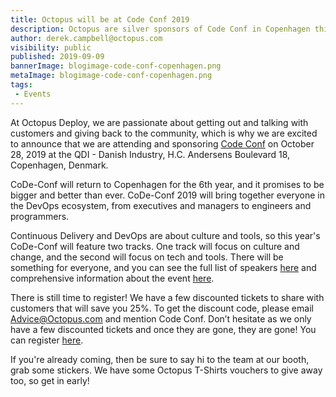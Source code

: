 ```yaml
---
title: Octopus will be at Code Conf 2019
description: Octopus are silver sponsors of Code Conf in Copenhagen this year. 
author: derek.campbell@octopus.com
visibility: public
published: 2019-09-09
bannerImage: blogimage-code-conf-copenhagen.png
metaImage: blogimage-code-conf-copenhagen.png
tags:
 - Events
---
```


At Octopus Deploy, we are passionate about getting out and talking with customers and giving back to the community, which is why we are excited to announce that we are attending and sponsoring [Code Conf](https://www.code-conf.com/2019/code-conf/) on October 28, 2019 at the QDI - Danish Industry, H.C. Andersens Boulevard 18, Copenhagen, Denmark.

CoDe-Conf will return to Copenhagen for the 6th year, and it promises to be bigger and better than ever. CoDe-Conf 2019 will bring together everyone in the DevOps ecosystem, from executives and managers to engineers and programmers.

Continuous Delivery and DevOps are about culture and tools, so this year's CoDe-Conf will feature two tracks. One track will focus on culture and change, and the second will focus on tech and tools. There will be something for everyone, and you can see the full list of speakers [here](https://www.code-conf.com/2019/code-conf/) and comprehensive information about the event [here](https://www.code-conf.com/about/).

There is still time to register! We have a few discounted tickets to share with customers that will save you 25%. To get the discount code, please email <Advice@Octopus.com> and mention Code Conf. Don’t hesitate as we only have a few discounted tickets and once they are gone, they are gone! You can register [here](https://www.code-conf.com/2019/code-conf/#tickets).

If you're already coming, then be sure to say hi to the team at our booth, grab some stickers. We have some Octopus T-Shirts vouchers to give away too, so get in early!
